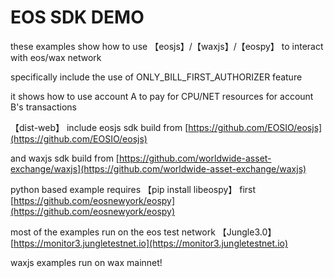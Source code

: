 # EOS SDK DEMO
these examples show how to use 【eosjs】/【waxjs】/【eospy】 to interact with eos/wax network

specifically include the use of ONLY_BILL_FIRST_AUTHORIZER feature

it shows how to use account A to pay for CPU/NET resources for account B's transactions

【dist-web】 include eosjs sdk build from [https://github.com/EOSIO/eosjs](https://github.com/EOSIO/eosjs)

and waxjs sdk build from [https://github.com/worldwide-asset-exchange/waxjs](https://github.com/worldwide-asset-exchange/waxjs)

python based example requires 【pip install libeospy】 first
[https://github.com/eosnewyork/eospy](https://github.com/eosnewyork/eospy)

most of the examples run on the eos test network 【Jungle3.0】
[https://monitor3.jungletestnet.io](https://monitor3.jungletestnet.io)

waxjs examples run on wax mainnet!
